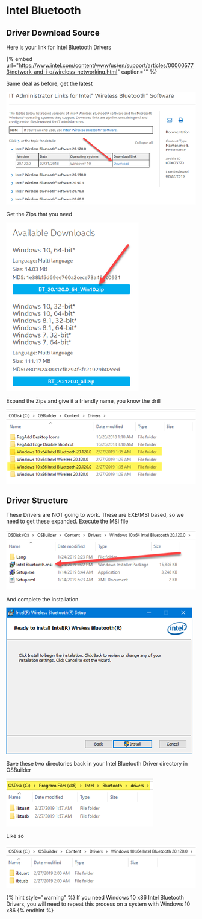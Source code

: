 # Intel Bluetooth

## Driver Download Source

Here is your link for Intel Bluetooth Drivers

{% embed url="https://www.intel.com/content/www/us/en/support/articles/000005773/network-and-i-o/wireless-networking.html" caption="" %}

Same deal as before, get the latest

![](../../../../../.gitbook/assets/image%20%2818%29.png)

Get the Zips that you need

![](../../../../../.gitbook/assets/image%20%2859%29.png)

Expand the Zips and give it a friendly name, you know the drill

![](../../../../../.gitbook/assets/image%20%2861%29.png)

## Driver Structure

These Drivers are NOT going to work. These are EXE\MSI based, so we need to get these expanded. Execute the MSI file

![](../../../../../.gitbook/assets/image%20%2834%29.png)

And complete the installation

![](../../../../../.gitbook/assets/image%20%2821%29.png)

Save these two directories back in your Intel Bluetooth Driver directory in OSBuilder

![](../../../../../.gitbook/assets/image%20%2842%29.png)

Like so

![](../../../../../.gitbook/assets/image%20%2866%29.png)

{% hint style="warning" %}
If you need Windows 10 x86 Intel Bluetooth Drivers, you will need to repeat this process on a system with Windows 10 x86
{% endhint %}

